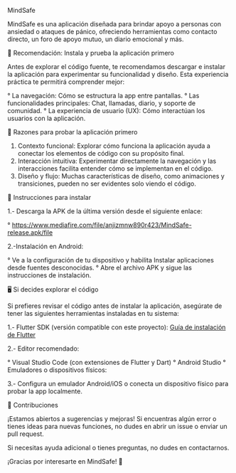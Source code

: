 MindSafe

MindSafe es una aplicación diseñada para brindar apoyo a personas con ansiedad o ataques de pánico, ofreciendo herramientas como contacto directo, un foro de apoyo mutuo, un diario emocional y más.

🚀 Recomendación: Instala y prueba la aplicación primero

Antes de explorar el código fuente, te recomendamos descargar e instalar la aplicación para experimentar su funcionalidad y diseño. Esta experiencia práctica te permitirá comprender mejor:

 ° La navegación: Cómo se estructura la app entre pantallas.
 ° Las funcionalidades principales: Chat, llamadas, diario, y soporte de comunidad.
 ° La experiencia de usuario (UX): Cómo interactúan los usuarios con la aplicación.

📝 Razones para probar la aplicación primero

 1. Contexto funcional: Explorar cómo funciona la aplicación ayuda a conectar los elementos de código con su propósito final.
 2. Interacción intuitiva: Experimentar directamente la navegación y las interacciones facilita entender cómo se implementan en el código.
 3. Diseño y flujo: Muchas características de diseño, como animaciones y transiciones, pueden no ser evidentes solo viendo el código.

📱 Instrucciones para instalar

1.- Descarga la APK de la última versión desde el siguiente enlace:

 ° https://www.mediafire.com/file/anjizmnw890r423/MindSafe-release.apk/file

2.-Instalación en Android:

 ° Ve a la configuración de tu dispositivo y habilita Instalar aplicaciones desde fuentes desconocidas.
 ° Abre el archivo APK y sigue las instrucciones de instalación.

🖥️ Si decides explorar el código

Si prefieres revisar el código antes de instalar la aplicación, asegúrate de tener las siguientes herramientas instaladas en tu sistema:

1.- Flutter SDK (versión compatible con este proyecto):
[Guía de instalación de Flutter](https://docs.flutter.dev/get-started/install?gad_source=1&gclid=CjwKCAiA0rW6BhAcEiwAQH28IlO-js0X3UNuSBZ9n0ij_nSbP-Ly3zunTpyXw4uEyXVAssO6vfDTuxoCFMYQAvD_BwE&gclsrc=aw.ds)

2.- Editor recomendado:

 ° Visual Studio Code (con extensiones de Flutter y Dart)
 ° Android Studio
 ° Emuladores o dispositivos físicos:

3.- Configura un emulador Android/iOS o conecta un dispositivo físico para probar la app localmente.

🤝 Contribuciones

¡Estamos abiertos a sugerencias y mejoras! Si encuentras algún error o tienes ideas para nuevas funciones, no dudes en abrir un issue o enviar un pull request.

Si necesitas ayuda adicional o tienes preguntas, no dudes en contactarnos.

¡Gracias por interesarte en MindSafe! 🌟
